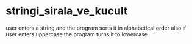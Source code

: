 # stringi_sirala_ve_kucult
user enters a string and the program sorts it in alphabetical order also if user enters uppercase the  program turns it to lowercase.
